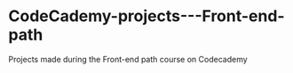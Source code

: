 # CodeCademy-projects---Front-end-path
Projects made during the Front-end path course on Codecademy
